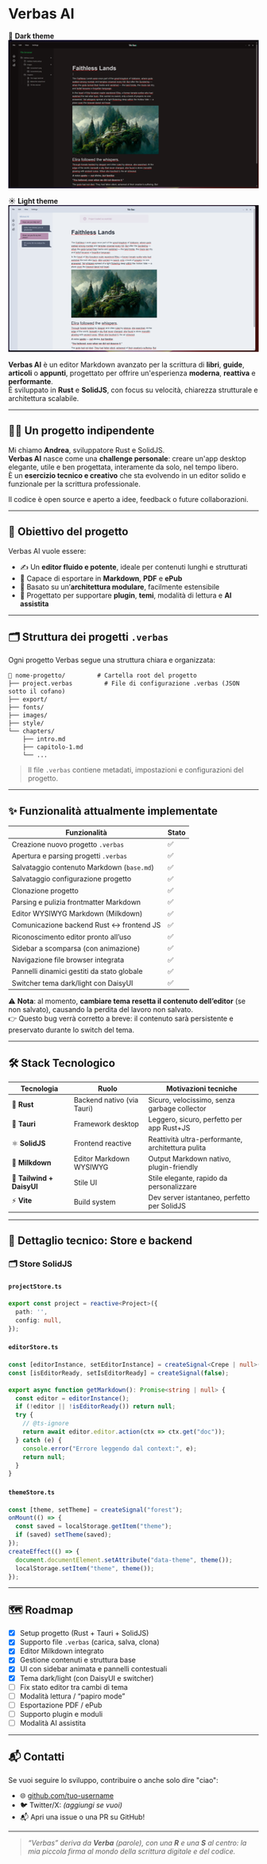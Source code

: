 
# Verbas AI

🌙 **Dark theme**  
![Dark theme](image-dark.png)

☀️ **Light theme**  
![Light theme](image-light.png)

**Verbas AI** è un editor Markdown avanzato per la scrittura di **libri**, **guide**, **articoli** o **appunti**, progettato per offrire un'esperienza **moderna**, **reattiva** e **performante**.  
È sviluppato in **Rust** e **SolidJS**, con focus su velocità, chiarezza strutturale e architettura scalabile.

---

## 🙋‍♂️ Un progetto indipendente

Mi chiamo **Andrea**, sviluppatore Rust e SolidJS.  
**Verbas AI** nasce come una **challenge personale**: creare un'app desktop elegante, utile e ben progettata, interamente da solo, nel tempo libero.  
È un **esercizio tecnico e creativo** che sta evolvendo in un editor solido e funzionale per la scrittura professionale.

Il codice è open source e aperto a idee, feedback o future collaborazioni.

---

## 🧠 Obiettivo del progetto

Verbas AI vuole essere:

- ✍️ Un **editor fluido e potente**, ideale per contenuti lunghi e strutturati  
- 📄 Capace di esportare in **Markdown**, **PDF** e **ePub**  
- 🧱 Basato su un’**architettura modulare**, facilmente estensibile  
- 🧩 Progettato per supportare **plugin**, **temi**, modalità di lettura e **AI assistita**  

---

## 🗂️ Struttura dei progetti `.verbas`

Ogni progetto Verbas segue una struttura chiara e organizzata:

```
📁 nome-progetto/         # Cartella root del progetto
├── project.verbas         # File di configurazione .verbas (JSON sotto il cofano)
├── export/
├── fonts/
├── images/
├── style/       
└── chapters/             
    ├── intro.md
    ├── capitolo-1.md
    └── ...
```

> Il file `.verbas` contiene metadati, impostazioni e configurazioni del progetto.

---

## ✨ Funzionalità attualmente implementate

| Funzionalità                                   | Stato |
|------------------------------------------------|-------|
| Creazione nuovo progetto `.verbas`             | ✅    |
| Apertura e parsing progetti `.verbas`          | ✅    |
| Salvataggio contenuto Markdown (`base.md`)     | ✅    |
| Salvataggio configurazione progetto            | ✅    |
| Clonazione progetto                            | ✅    |
| Parsing e pulizia frontmatter Markdown         | ✅    |
| Editor WYSIWYG Markdown (Milkdown)             | ✅    |
| Comunicazione backend Rust ↔ frontend JS       | ✅    |
| Riconoscimento editor pronto all’uso           | ✅    |
| Sidebar a scomparsa (con animazione)           | ✅    |
| Navigazione file browser integrata             | ✅    |
| Pannelli dinamici gestiti da stato globale     | ✅    |
| Switcher tema dark/light con DaisyUI           | ✅    |

⚠️ **Nota**: al momento, **cambiare tema resetta il contenuto dell’editor** (se non salvato), causando la perdita del lavoro non salvato.  
👉 Questo bug verrà corretto a breve: il contenuto sarà persistente e preservato durante lo switch del tema.

---

## 🛠️ Stack Tecnologico

| Tecnologia               | Ruolo                       | Motivazioni tecniche                            |
|--------------------------|------------------------------|--------------------------------------------------|
| 🦀 **Rust**              | Backend nativo (via Tauri)   | Sicuro, velocissimo, senza garbage collector     |
| 🧱 **Tauri**             | Framework desktop            | Leggero, sicuro, perfetto per app Rust+JS        |
| ⚛️ **SolidJS**          | Frontend reactive            | Reattività ultra-performante, architettura pulita|
| 🧪 **Milkdown**          | Editor Markdown WYSIWYG      | Output Markdown nativo, plugin-friendly          |
| 🎨 **Tailwind + DaisyUI**| Stile UI                     | Stile elegante, rapido da personalizzare         |
| ⚡ **Vite**              | Build system                 | Dev server istantaneo, perfetto per SolidJS      |

---

## 🧠 Dettaglio tecnico: Store e backend

### 🗂️ Store SolidJS

#### `projectStore.ts`

```ts
export const project = reactive<Project>({
  path: '',
  config: null,
});
```

#### `editorStore.ts`

```ts
const [editorInstance, setEditorInstance] = createSignal<Crepe | null>(null);
const [isEditorReady, setIsEditorReady] = createSignal(false);

export async function getMarkdown(): Promise<string | null> {
  const editor = editorInstance();
  if (!editor || !isEditorReady()) return null;
  try {
    // @ts-ignore
    return await editor.editor.action(ctx => ctx.get("doc"));
  } catch (e) {
    console.error("Errore leggendo dal context:", e);
    return null;
  }
}
```

#### `themeStore.ts`

```ts
const [theme, setTheme] = createSignal("forest");
onMount(() => {
  const saved = localStorage.getItem("theme");
  if (saved) setTheme(saved);
});
createEffect(() => {
  document.documentElement.setAttribute("data-theme", theme());
  localStorage.setItem("theme", theme());
});
```

---

## 🗺️ Roadmap

* [x] Setup progetto (Rust + Tauri + SolidJS)  
* [x] Supporto file `.verbas` (carica, salva, clona)  
* [x] Editor Milkdown integrato  
* [x] Gestione contenuti e struttura base  
* [x] UI con sidebar animata e pannelli contestuali  
* [x] Tema dark/light (con DaisyUI e switcher)  
* [ ] Fix stato editor tra cambi di tema  
* [ ] Modalità lettura / “papiro mode”  
* [ ] Esportazione PDF / ePub  
* [ ] Supporto plugin e moduli  
* [ ] Modalità AI assistita  

---

## 📬 Contatti

Se vuoi seguire lo sviluppo, contribuire o anche solo dire "ciao":

* 🌐 [github.com/tuo-username](https://github.com/tuo-username)  
* 🐦 Twitter/X: *(aggiungi se vuoi)*  
* 📬 Apri una issue o una PR su GitHub!

---

> _“Verbas” deriva da **Verba** (parole), con una **R** e una **S** al centro: la mia piccola firma al mondo della scrittura digitale e del codice._
